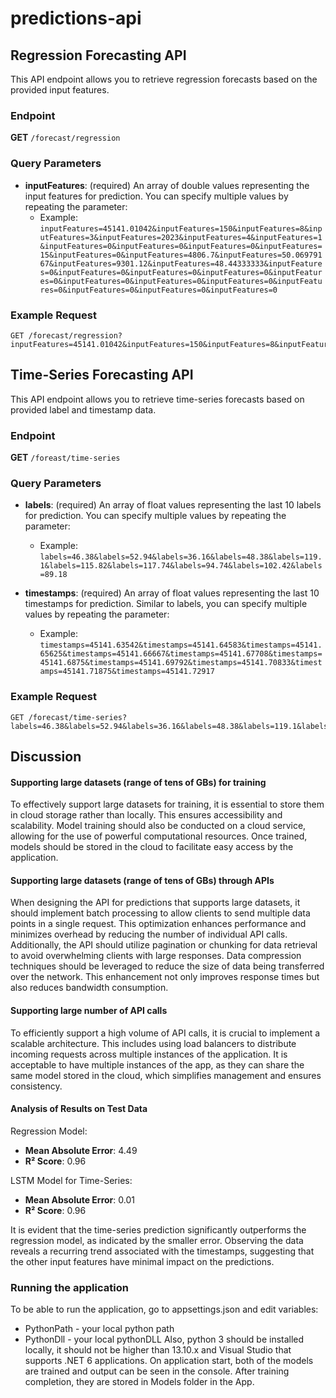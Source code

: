 # predictions-api

## Regression Forecasting API

This API endpoint allows you to retrieve regression forecasts based on the provided input features.

### Endpoint

**GET** `/forecast/regression`

### Query Parameters

- **inputFeatures**: (required) An array of double values representing the input features for prediction. You can specify multiple values by repeating the parameter:
  - Example: `inputFeatures=45141.01042&inputFeatures=150&inputFeatures=8&inputFeatures=3&inputFeatures=2023&inputFeatures=4&inputFeatures=1&inputFeatures=0&inputFeatures=0&inputFeatures=0&inputFeatures=15&inputFeatures=0&inputFeatures=4806.7&inputFeatures=50.06979167&inputFeatures=9301.12&inputFeatures=48.44333333&inputFeatures=0&inputFeatures=0&inputFeatures=0&inputFeatures=0&inputFeatures=0&inputFeatures=0&inputFeatures=0&inputFeatures=0&inputFeatures=0&inputFeatures=0&inputFeatures=0&inputFeatures=0`

### Example Request

```plaintext
GET /forecast/regression?inputFeatures=45141.01042&inputFeatures=150&inputFeatures=8&inputFeatures=3&inputFeatures=2023&inputFeatures=4&inputFeatures=1&inputFeatures=0&inputFeatures=0&inputFeatures=0&inputFeatures=15&inputFeatures=0&inputFeatures=4806.7&inputFeatures=50.06979167&inputFeatures=9301.12&inputFeatures=48.44333333&inputFeatures=0&inputFeatures=0&inputFeatures=0&inputFeatures=0&inputFeatures=0&inputFeatures=0&inputFeatures=0&inputFeatures=0&inputFeatures=0&inputFeatures=0&inputFeatures=0&inputFeatures=0

```

## Time-Series Forecasting API

This API endpoint allows you to retrieve time-series forecasts based on provided label and timestamp data.

### Endpoint

**GET** `/foreast/time-series`

### Query Parameters

- **labels**: (required) An array of float values representing the last 10 labels for prediction. You can specify multiple values by repeating the parameter:
  - Example: `labels=46.38&labels=52.94&labels=36.16&labels=48.38&labels=119.1&labels=115.82&labels=117.74&labels=94.74&labels=102.42&labels=89.18`

- **timestamps**: (required) An array of float values representing the last 10 timestamps for prediction. Similar to labels, you can specify multiple values by repeating the parameter:
  - Example: `timestamps=45141.63542&timestamps=45141.64583&timestamps=45141.65625&timestamps=45141.66667&timestamps=45141.67708&timestamps=45141.6875&timestamps=45141.69792&timestamps=45141.70833&timestamps=45141.71875&timestamps=45141.72917`

### Example Request

```plaintext
GET /forecast/time-series?labels=46.38&labels=52.94&labels=36.16&labels=48.38&labels=119.1&labels=115.82&labels=117.74&labels=94.74&labels=102.42&labels=89.18&timestamps=45141.63542&timestamps=45141.64583&timestamps=45141.65625&timestamps=45141.66667&timestamps=45141.67708&timestamps=45141.6875&timestamps=45141.69792&timestamps=45141.70833&timestamps=45141.71875&timestamps=45141.72917

```

## Discussion

#### Supporting large datasets (range of tens of GBs) for training
To effectively support large datasets for training, it is essential to store them in cloud storage rather than locally. This ensures accessibility and scalability. Model training should also be conducted on a cloud service, allowing for the use of powerful computational resources. Once trained, models should be stored in the cloud to facilitate easy access by the application.

#### Supporting large datasets (range of tens of GBs) through APIs
When designing the API for predictions that supports large datasets, it should implement batch processing to allow clients to send multiple data points in a single request. This optimization enhances performance and minimizes overhead by reducing the number of individual API calls.
Additionally, the API should utilize pagination or chunking for data retrieval to avoid overwhelming clients with large responses. 
Data compression techniques should be leveraged to reduce the size of data being transferred over the network. This enhancement not only improves response times but also reduces bandwidth consumption.

#### Supporting large number of API calls
To efficiently support a high volume of API calls, it is crucial to implement a scalable architecture. This includes using load balancers to distribute incoming requests across multiple instances of the application. It is acceptable to have multiple instances of the app, as they can share the same model stored in the cloud, which simplifies management and ensures consistency. 


#### Analysis of Results on Test Data

Regression Model:
- **Mean Absolute Error**: 4.49
- **R² Score**: 0.96

LSTM Model for Time-Series:
- **Mean Absolute Error**: 0.01
- **R² Score**: 0.96

It is evident that the time-series prediction significantly outperforms the regression model, as indicated by the smaller error. Observing the data reveals a recurring trend associated with the timestamps, suggesting that the other input features have minimal impact on the predictions.

### Running the application
To be able to run the application, go to appsettings.json and edit variables:
  - PythonPath - your local python path
  -  PythonDll - your local pythonDLL
Also, python 3 should be installed locally, it should not be higher than 13.10.x and Visual Studio that supports .NET 6 applications.
On application start, both of the models are trained and output can be seen in the console. After training completion, they are stored in Models folder in the App.

